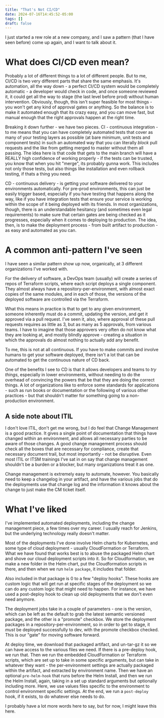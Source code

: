 ```yaml
---
title: "That's Not CI/CD"
date: 2024-07-16T14:45:52-05:00
tags: []
draft: false
---
```


I just started a rew role at a new company, and I saw a pattern (that I have seen before) come up again, and I want to talk about it.

<!--more-->

# What does CI/CD even mean?

Probably a lot of different things to a lot of different people. But to me, CI/CD is two very different parts that share the same emphasis. It's automation, all the way down - a perfect CI/CD system would be completely automatic - a developer would check in code, and once someone reviewed it, it could get all the way to stage (the last level before prod) without human intervention.  Obviously, though, this isn't super feasible for most things - you won't get any kind of approval gates or anything. So the balance is to make it automated enough that its crazy easy, and you can move fast, but manual enough that the right approvals happen at the right time.

Breaking it down further - we have two pieces. CI - continuous integration - to me means that you can have completely automated tests that cover as many of your testing layers as possible (at bare minimum, unit tests and component tests) in such an automated way that you can literally _block_ pull requests and the like from getting merged to master without them all passing. The idea here is that code that gets to the main branch will have a REALLY high confidence of working properly - if the tests can be trusted, you know that when you hit "merge", its probably gunna work. This includes not only those tests, but also things like installation and even rollback testing, if thats a thing you need.  

CD - continuous delivery - is getting your software delivered to your environments automatically.  For pre-prod environments, this can just be easily trigger based, especially if you have testing that happens along the way, like if you have integration tests that ensure your service is working within the scope of it being deployed with its friends. In most organizations, though, there is an understandable hesitancy (and sometimes even legal requirements) to make sure that certain gates are being checked as it progresses, especially when it comes to deploying to production. The idea, then, is to make the deployment process - from built artifact to production - as easy and automated as you can. 

# A common anti-pattern I've seen

I have seen a similar pattern show up now, organically, at 3 different organizations I've worked with.

For the delivery of software, a DevOps team (usually) will create a series of repos of Terraform scripts, where each script deploys a single component.  They almost always have a repository-per-environment, with almost exact copies of the same modules, and in each of those, the versions of the deployed software are controlled via the Terraform.  

What this means in practice is that to get to any given environment, someone inherently must do a commit, updating the version, and get it approved via a pull request. I've seen it, also, where approval of these pull requests requires as little as 3, but as many as 5 approvals, from various teams. I have to imagine that those approvers very often do not know what they are looking at, and mostly blindly approve - creating a situation in which the approvals do almost nothing to actually add any benefit.

To me, this is not at all continuous.  If you have to make commits and involve humans to get your software deployed, there isn't a lot that can be automated to get the continuous nature of CD back. 

One of the benefits I see to CD is that it allows developers and teams to _try things_, especially in lower environments, without needing to do the overhead of convincing the powers that be that they are doing the correct things.  A lot of organizations like to enforce some standards for applications - such as run books or documentation or the following of various other practices - but that shouldn't matter for something going to a non-production environment.  

## A side note about ITIL

I don't love ITIL, don't get me wrong, but I do feel that Change Management is a good practice.  It gives a single point of documentation that things have changed within an environment, and allows all necessary parties to be aware of those changes. A good change management process should check all the boxes that are necessary for compliance, create that necessary document trail, but most importantly - not be disruptive.  Even most ITIL or ITSM trainings I've sat in on say that change management shouldn't be a burden or a blocker, but many organizations treat it as one.

Change management is extremely easy to automate, however.  You basically need to keep a changelog in your artifact, and have the various jobs that do the deployments use that change log and the information it knows about the change to just make the CM ticket itself.

# What I've liked

I've implemented automated deployments, including the change management piece, a few times over my career. I usually reach for Jenkins, but the underlying technology really doesn't matter.

Most of the deployments I've done involve Helm charts for Kubernetes, and some type of cloud deployment - usually CloudFormation or Terraform.  What we have found that works best is to abuse the packaged Helm chart and shove our cloud deployment scripts into it.  So for Cloudformation, we make a new folder in the Helm chart, put the Cloudformation scripts in there, and then when we run `helm package`, it includes that folder.

Also included in that package is 0 to a few "deploy hooks".  These hooks are custom logic that will get run at specific stages of the deployment so we can do any custom logic that might need to happen.  For instance, we have used a post-deploy hook to clean up old deployments that we don't even need anymore.

The deployment jobs take in a couple of parameters - one is the version, which can be left as the default to grab the latest semantic versioned package, and the other is a "promote" checkbox.  We store the deployment packages in a repository-per-environment, so in order to get to stage, it _must_ be deployed successfully to dev, with the promote checkbox checked.  This is our "gate" for moving software forward.  

At deploy time, we download that packaged artifact, and un-tar-gz it so we can have access to the various files we need.  If there is a pre-deploy hook, we run that.  Then we run the embedded CloudFormation or Terraform scripts, which are set up to take in some specific arguments, but can take in whatever they want - the per-environment settings are actually packaged within the artifact, and extracted by environment name.  Then we have an optional `pre-helm-hook` that runs before the Helm Install, and then we run the Helm Install, again, taking in a set up standard arguments but optionally including more.  Here, we use values files specific to the environment to control environment specific settings.  At the end, we run a `post-deploy` hook, if it exists, to do whatever else needs to do.

I probably have a lot more words here to say, but for now, I might leave this here.